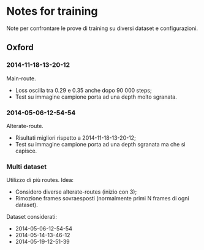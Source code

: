 # Notes for training
Note per confrontare le prove di training su diversi dataset e configurazioni.

## Oxford

### 2014-11-18-13-20-12 
Main-route.

- Loss oscilla tra 0.29 e 0.35 anche dopo 90 000 steps;
- Test su immagine campione porta ad una depth molto sgranata.

### 2014-05-06-12-54-54
Alterate-route.

- Risultati migliori rispetto a 2014-11-18-13-20-12;
- Test su immagine campione porta ad una depth sgranata ma che si capisce.

### Multi dataset
Utilizzo di più routes.
Idea:

- Considero diverse alterate-routes (inizio con 3);
- Rimozione frames sovraesposti (normalmente primi N frames di ogni dataset).

Dataset considerati:

- 2014-05-06-12-54-54
- 2014-05-14-13-46-12
- 2014-05-19-12-51-39
